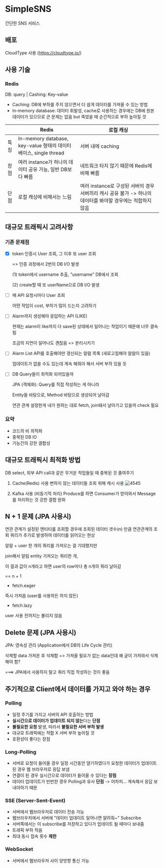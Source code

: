 # SimpleSNS
간단한 SNS 서비스 


## 배포
CloudType 사용 (https://cloudtype.io/)

## 사용 기술
### Redis
DB: query | Cashing: Key-value
- Caching: DB에 부하를 주지 않으면서 더 쉽게 데이터를 가져올 수 있는 방법
- In-memory database: 데이터 휘발성, cache로 사용하는 경우에는 DB에 원본 데이터가 있으므로 큰 문제는 없음 but 죽었을 때 순간적으로 부하 높아질 것

|    | Redis | 로컬 캐싱 |
|---|---|---|
| 특징 | In-memory database, key-value 형태의 데이터베이스, single thread | 서버 내에 caching |
| 장점 | 여러 instance가 하나의 데이터 공유 가능, 일반 DB보다 빠름 | 네트워크 타지 않기 때문에 Redis에 비해 빠름 |
| 단점 | 로컬 캐싱에 비해서는 느림 | 여러 instance로 구성된 서버의 경우 서버끼리 캐시 공유 불가 -> 하나의 데이터를 봐야할 경우에는 적합하지 않음 |


## 대규모 트래픽시 고려사항
### 기존 문제점 
- [x] token 인증시 User 조회, 그 이후 또 user 조회

  => 인증 과정에서 2번의 DB I/O 발생

  (1) token에서 username 추출, "username" DB에서 조회

  (2) create할 때 또 userName으로 DB I/O 발생

- [ ] 매 API 요청시마다 User 조회

  어떤 작업이 cost, 부하가 많이 드는지 고려하기

- [ ] Alarm까지 생성해야 응답하는 API (LIKE)

  현재는 alarm이 like까지 다 save된 상태에서 일어나는 작업이기 때문에 너무 결속됨

  조금의 지연이 일어나도 괜찮음 => 분리시키기

- [ ] Alarm List API를 호출해야만 갱신되는 알람 목록 (새로고침해야 알람이 있음)

  업데이트가 없을 수도 있는데 계속 해줘야 해서 서버 부하 있을 듯

- [ ] DB Query들이 최적화 되어있을까

  JPA (객체화): Query를 직접 작성하는 게 아니라

  Entity들 바탕으로, Method 바탕으로 생성되어 날아감

  연관 관계 설정한게 내가 원하는 대로 fetch, join돼서 날아가고 있을까 check 필요


### 요약
- 코드의 비 최적화
- 중복된 DB IO
- 기능간의 강한 결합성


## 대규모 트래픽시 최적화 방법
DB select, 외부 API call과 같은 무거운 작업들일 때 중복된 것 줄여주기

1. Cache(Redis) 사용
변하지 않는 데이터들 조회 위해 캐시 사용
![4545](https://user-images.githubusercontent.com/45472076/230905903-2fa08302-d71e-40be-bf15-13ad7db9290e.PNG)

2. Kafka 사용 (비동기적 처리)
Produce를 하면 Consumer가 받아와서 Message를 처리하는 것
강한 결합 완화

## N + 1 문제 (JPA 사용시)
연관 관계가 설정된 엔티티를 조회할 경우에 조회된 데이터 갯수(n) 만큼 연관관계의 조회 쿼리가 추가로 발생하여 데이터를 읽어오는 현상

알람 + user 한 개의 쿼리를 가져오는 걸 기대했지만

join해서 알림 entity 가져오는 쿼리한 개,

이 결과 값이 n개라고 하면  user의 row마다 총 n개의 쿼리 날아감

== n + 1

- fetch.eager

즉시 가져옴 (user를 사용하든 하지 않든)
- fetch.lazy

user 사용 전까지는 불리지 않음

## Delete 문제 (JPA 사용시) 
JPA: 영속성 관리 (Application에서 DB의 Life Cycle 관리)

삭제할 data 가져온 후 삭제함 => 가져올 필요가 없는 data인데 왜 굳이 가져와서 삭제해야 함?

===> JPA에서 사용하지 말고 쿼리 직접 작성하는 것이 좋음

## 주기적으로 Client에서 데이터를 가지고 와야 하는 경우
### Polling
- 일정 주기를 가지고 서버의 API 호출하는 방법
- **실시간으로 데이터가 업데이트 되지 않는**다는 **단점**
- **불필요한 요청** 발생, 따라서 **불필요한 서버 부하 발생**
-  대규모 트래픽에는 적합 X 서버 부하 높아질 것
-  호환성이 좋다는 장점

### Long-Polling
- 서버로 요청이 들어올 경우 일정 시간동안 댇기하였다가 요청한 데이터가 업데이트 된 경우 웹 브라우저로 응답 보냄
- 연결이 된 경우 실시간으로 데이터가 들어올 수 있다는 **장점**
- 데이터 업데이트가 빈번한 경우 Polling과 유사 **단점** -> 어차피... 계속해서 응답 보내야하기 때문

### SSE (Server-Sent-Event)
- 서버에서 웹브라우저로 데이터 전송 가능
- 웹브라우저에서 서버에 "데이터 업데이트 일어나면 알려줘~" Subscribe
- 서버쪽에서는 이 subscribe를 저장하고 있다가 업데이트 될 때마다 보내줌
- 트래픽 부하 적음
- 최대 동시 접속 횟수 **제한**

### WebSocket
- 서버에서 웹브라우저 사이 양방향 통신 가능
